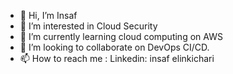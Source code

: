 - 👋 Hi, I’m Insaf
- 👀 I’m interested in Cloud Security  
- 🌱 I’m currently learning cloud computing on AWS 
- 💞️ I’m looking to collaborate on DevOps CI/CD.
- 📫 How to reach me : Linkedin: insaf elinkichari 

<!---
insaf_321/insaf_321 is a ✨ special ✨ repository because its `README.md` (this file) appears on your GitHub profile.
You can click the Preview link to take a look at your changes.
--->
